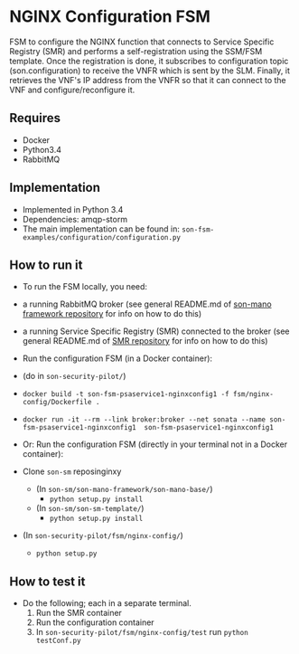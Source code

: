 # NGINX Configuration FSM
FSM to configure the NGINX function that connects to Service Specific Registry (SMR) and performs a self-registration using the SSM/FSM template. Once the registration is done, it subscribes to configuration topic (son.configuration) to receive the VNFR which is sent by the SLM. Finally, it retrieves the VNF's IP address from the VNFR so that it can connect to the VNF and configure/reconfigure it.

## Requires
* Docker
* Python3.4
* RabbitMQ

## Implementation
* Implemented in Python 3.4
* Dependencies: amqp-storm
* The main implementation can be found in: `son-fsm-examples/configuration/configuration.py`

## How to run it
* To run the FSM locally, you need:
 * a running RabbitMQ broker (see general README.md of [son-mano framework repository](https://github.com/sonata-nfv/son-mano-framework) for info on how to do this)
 * a running Service Specific Registry (SMR) connected to the broker (see general README.md of [SMR repository](https://github.com/sonata-nfv/son-mano-framework) for info on how to do this)

* Run the configuration FSM (in a Docker container):
 * (do in `son-security-pilot/`)
 * `docker build -t son-fsm-psaservice1-nginxconfig1 -f fsm/nginx-config/Dockerfile .`
 * `docker run -it --rm --link broker:broker --net sonata --name son-fsm-psaservice1-nginxconfig1  son-fsm-psaservice1-nginxconfig1`

* Or: Run the configuration FSM (directly in your terminal not in a Docker container):
 * Clone `son-sm` reposinginxy
    * (In `son-sm/son-mano-framework/son-mano-base/`)
        * `python setup.py install`
    * (In `son-sm/son-sm-template/`)
        * `python setup.py install`
 * (In `son-security-pilot/fsm/nginx-config/`)
    * `python setup.py`

## How to test it
* Do the following; each in a separate terminal.
    1. Run the SMR container
    2. Run the configuration container
    3. In `son-security-pilot/fsm/nginx-config/test` run `python testConf.py`
